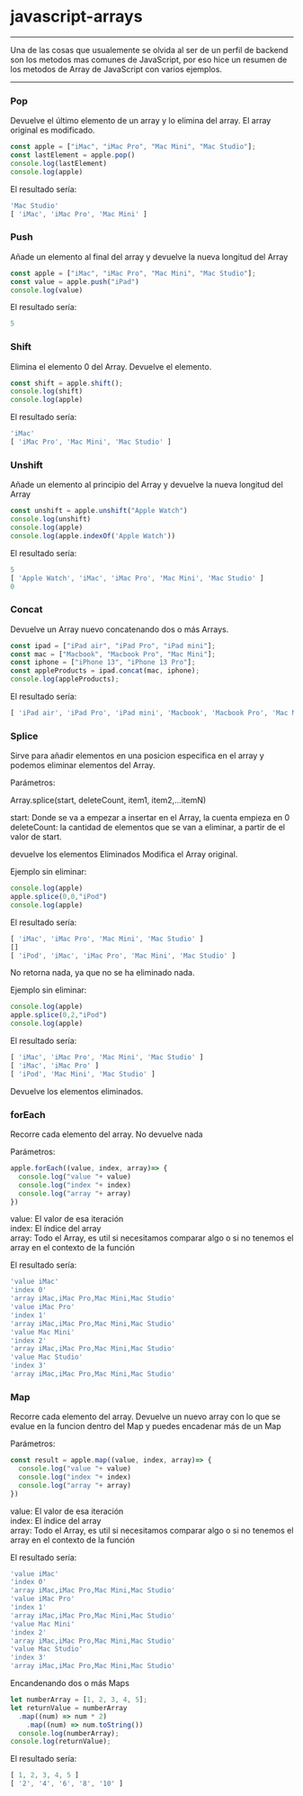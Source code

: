 # javascript-arrays

--------------------------------

Una de las cosas que usualemente se olvida al ser de un perfil de backend son los metodos mas comunes de JavaScript, por eso hice un resumen de los metodos de Array de JavaScript con varios ejemplos.

--------------------------------

### Pop
Devuelve el último elemento de un array y lo elimina del array. El array original es modificado.

```javascript
const apple = ["iMac", "iMac Pro", "Mac Mini", "Mac Studio"];
const lastElement = apple.pop()
console.log(lastElement)
console.log(apple)
```
El resultado sería: 

```javascript
'Mac Studio'
[ 'iMac', 'iMac Pro', 'Mac Mini' ]
```

### Push
Añade un elemento al final del array y devuelve la nueva longitud del Array

```javascript
const apple = ["iMac", "iMac Pro", "Mac Mini", "Mac Studio"];
const value = apple.push("iPad")
console.log(value)
```
El resultado sería: 

```javascript
5
```

### Shift
Elimina el elemento 0 del Array. Devuelve el elemento.

```javascript
const shift = apple.shift();
console.log(shift)
console.log(apple)
```
El resultado sería: 

```javascript
'iMac'
[ 'iMac Pro', 'Mac Mini', 'Mac Studio' ]
```

### Unshift
Añade un elemento al principio del Array y devuelve la nueva longitud del Array

```javascript
const unshift = apple.unshift("Apple Watch")
console.log(unshift)
console.log(apple)
console.log(apple.indexOf('Apple Watch'))
```
El resultado sería: 

```javascript
5
[ 'Apple Watch', 'iMac', 'iMac Pro', 'Mac Mini', 'Mac Studio' ]
0
```

### Concat
Devuelve un Array nuevo concatenando dos o más Arrays.

```javascript
const ipad = ["iPad air", "iPad Pro", "iPad mini"];
const mac = ["Macbook", "Macbook Pro", "Mac Mini"];
const iphone = ["iPhone 13", "iPhone 13 Pro"];
const appleProducts = ipad.concat(mac, iphone);
console.log(appleProducts);
```
El resultado sería: 

```javascript
[ 'iPad air', 'iPad Pro', 'iPad mini', 'Macbook', 'Macbook Pro', 'Mac Mini', 'iPhone 13', 'iPhone 13 Pro' ]
```

### Splice
Sirve para añadir elementos en una posicion especifica en el array y podemos eliminar elementos del Array. 

Parámetros: <br>

Array.splice(start, deleteCount, item1, item2,...itemN)<br>

start: Donde se va a empezar a insertar en el Array, la cuenta empieza en 0<br>
deleteCount: la cantidad de elementos que se van a eliminar, a partir de el valor de start. 

devuelve los elementos Eliminados
Modifica el Array original. 

Ejemplo sin eliminar: 

```javascript
console.log(apple)
apple.splice(0,0,"iPod")
console.log(apple)
```
El resultado sería: 

```javascript
[ 'iMac', 'iMac Pro', 'Mac Mini', 'Mac Studio' ]
[]
[ 'iPod', 'iMac', 'iMac Pro', 'Mac Mini', 'Mac Studio' ]
```

No retorna nada, ya que no se ha eliminado nada.

Ejemplo sin eliminar: 

```javascript
console.log(apple)
apple.splice(0,2,"iPod")
console.log(apple)
```
El resultado sería: 

```javascript
[ 'iMac', 'iMac Pro', 'Mac Mini', 'Mac Studio' ]
[ 'iMac', 'iMac Pro' ]
[ 'iPod', 'Mac Mini', 'Mac Studio' ]
```
Devuelve los elementos eliminados.

### forEach

Recorre cada elemento del array. No devuelve nada

Parámetros:

```javascript
apple.forEach((value, index, array)=> {
  console.log("value "+ value)
  console.log("index "+ index)
  console.log("array "+ array)
})
```

value: El valor de esa iteración<br>
index: El índice del array<br>
array: Todo el Array, es util si necesitamos comparar algo o si no tenemos el array en el contexto de la función

El resultado sería: 

```javascript
'value iMac'
'index 0'
'array iMac,iMac Pro,Mac Mini,Mac Studio'
'value iMac Pro'
'index 1'
'array iMac,iMac Pro,Mac Mini,Mac Studio'
'value Mac Mini'
'index 2'
'array iMac,iMac Pro,Mac Mini,Mac Studio'
'value Mac Studio'
'index 3'
'array iMac,iMac Pro,Mac Mini,Mac Studio'
```

### Map

Recorre cada elemento del array. Devuelve un nuevo array con lo que se evalue en la funcion dentro del Map y puedes encadenar más de un Map

Parámetros:

```javascript
const result = apple.map((value, index, array)=> {
  console.log("value "+ value)
  console.log("index "+ index)
  console.log("array "+ array)
})
```

value: El valor de esa iteración<br>
index: El índice del array<br>
array: Todo el Array, es util si necesitamos comparar algo o si no tenemos el array en el contexto de la función

El resultado sería: 

```javascript
'value iMac'
'index 0'
'array iMac,iMac Pro,Mac Mini,Mac Studio'
'value iMac Pro'
'index 1'
'array iMac,iMac Pro,Mac Mini,Mac Studio'
'value Mac Mini'
'index 2'
'array iMac,iMac Pro,Mac Mini,Mac Studio'
'value Mac Studio'
'index 3'
'array iMac,iMac Pro,Mac Mini,Mac Studio'
```

Encandenando dos o más Maps

```javascript
let numberArray = [1, 2, 3, 4, 5];
let returnValue = numberArray
  .map((num) => num * 2)
	.map((num) => num.toString())
  console.log(numberArray);
console.log(returnValue);
```

El resultado sería: 

```javascript
[ 1, 2, 3, 4, 5 ]
[ '2', '4', '6', '8', '10' ]
```
